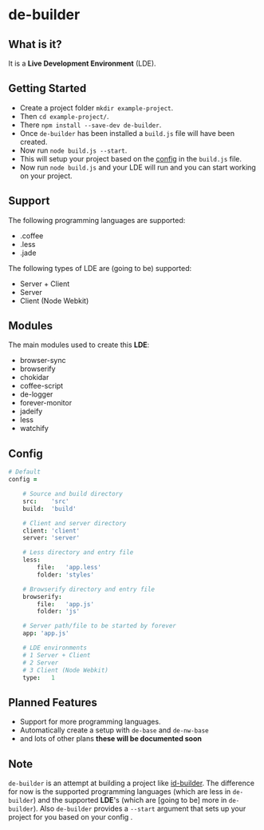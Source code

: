# de-builder


## What is it?
It is a __Live Development Environment__ (LDE).


## Getting Started
- Create a project folder `mkdir example-project`.
- Then `cd example-project/`.
- There `npm install --save-dev de-builder`.
- Once `de-builder` has been installed a `build.js` file will have been created.
- Now run `node build.js --start`.
- This will setup your project based on the [config](https://github.com/hawkerboy7/de-builder#config) in the `build.js` file.
- Now run `node build.js` and your LDE will run and you can start working on your project.


## Support
The following programming languages are supported:
- .coffee
- .less
- .jade

The following types of LDE are (going to be) supported:
- Server + Client
- Server
- Client (Node Webkit)


## Modules
The main modules used to create this __LDE__:
- browser-sync
- browserify
- chokidar
- coffee-script
- de-logger
- forever-monitor
- jadeify
- less
- watchify


## Config
```coffeescript
# Default
config =

	# Source and build directory
	src:	'src'
	build:	'build'

	# Client and server directory
	client:	'client'
	server:	'server'

	# Less directory and entry file
	less:
		file:	'app.less'
		folder:	'styles'

	# Browserify directory and entry file
	browserify:
		file:	'app.js'
		folder:	'js'

	# Server path/file to be started by forever
	app: 'app.js'

	# LDE environments
	# 1 Server + Client
	# 2 Server
	# 3 Client (Node Webkit)
	type:	1
```


## Planned Features
- Support for more programming languages.
- Automatically create a setup with `de-base` and `de-nw-base`
- and lots of other plans
__these will be documented soon__


## Note
`de-builder` is an attempt at building a project like [id-builder](https://github.com/Industrial/id-builder). The difference for now is the supported programming languages (which are less in `de-builder`) and the supported __LDE__'s (which are [going to be] more in `de-builder`). Also `de-builder` provides a `--start` argument that sets up your project for you based on your config .
